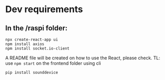 # Dev requirements

## In the /raspi folder:
```shell
npx create-react-app ui
npm install axios
npm install socket.io-client
```
A README file will be created on how to use the React, please check.
TL: use `npm start` on the frontend folder using cli

```shell
pip install sounddevice
```
